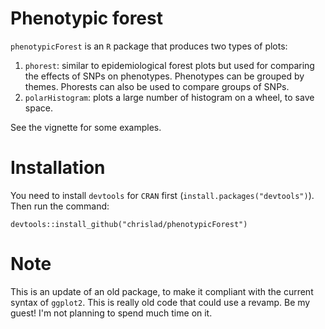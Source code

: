 # Phenotypic forest
`phenotypicForest` is an `R` package that produces two types of plots:

1. `phorest`: similar to epidemiological forest plots but used for comparing the effects of SNPs on phenotypes.  Phenotypes can be grouped by themes. Phorests can also be used to compare groups of SNPs. 
2. `polarHistogram`: plots a large number of histogram on a wheel, to save space.

See the vignette for some examples.

# Installation
You need to install `devtools` for `CRAN` first (`install.packages("devtools")`). Then run the command:
```
devtools::install_github("chrislad/phenotypicForest")
```

# Note
This is an update of an old package, to make it compliant with the current syntax of `ggplot2`. This is really old code that could use a revamp. Be my guest! I'm not planning to spend much time on it.

